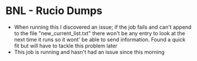 # BNL - Rucio Dumps

- When running this I discovered an issue; if the job fails and can't append to the file "new_current_list.txt" there won't be any entry to look at the next time it runs so it wont' be able to send information. Found a quick fit but will have to tackle this problem later
- This job is running and hasn't had an issue since this morning
